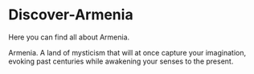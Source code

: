 # Discover-Armenia
Here you can find all about Armenia.

Armenia. A land of mysticism that will at once capture your imagination, evoking past centuries while awakening your senses to the present.
